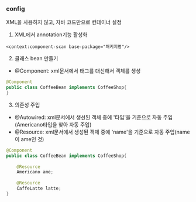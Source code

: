 ### config

XML을 사용하지 않고, 자바 코드만으로 컨테이너 설정


1. XML에서 annotation기능 활성화
```
<context:component-scan base-package="패키지명"/>
```

2. 클래스 bean 만들기
- @Component: xml문서에서 <bean>태그를 대신해서 객체를 생성

```java
@Component
public class CoffeeBean implements CoffeeShop{
}
```

3. 의존성 주입
- @Autowired: xml문서에서 생선된 객체 중에 '타입'을 기준으로 자동 주입(Americano타입을 찾아 자동 주입)
- @Resource: xml문서에서 생성된 객체 중에 'name'을 기준으로 자동 주입(name이 ame인 것)
```java
@Component
public class CoffeeBean implements CoffeeShop{
	
	@Resource
	Americano ame; 
	
	@Resource
	CaffeLatte latte;
}
```
